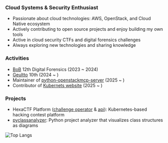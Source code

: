### Cloud Systems & Security Enthusiast
- Passionate about cloud technologies: AWS, OpenStack, and Cloud Native ecosystem
- Actively contributing to open source projects and enjoy building my own tools
- Active in cloud security CTFs and digital forensics challenges
- Always exploring new technologies and sharing knowledge

### Activities 
- [BoB](https://www.kitribob.kr/) 12th Digital Forensics (2023 ~ 2024)
- [Geultto](https://geultto.github.io/) 10th (2024 ~ )
- Maintainer of [python-openstackmcp-server](https://github.com/openstack-kr/python-openstackmcp-server) (2025 ~ )
- Contributor of [Kubernets website](https://github.com/kubernetes/website) (2025 ~ )

### Projects
- HexaCTF Platform ([challenge operator](https://github.com/HexaCTF/challenge-operator) & [api](https://github.com/HexaCTF/challenge-api)): Kubernetes-based hacking contest platform
- [pyclassanalyzer](https://github.com/S0okJu/pyclassanalyzer): Python project analyzer that visualizes class structures as diagrams


![Top Langs](https://github-readme-stats.vercel.app/api/top-langs/?username=s0okju&layout=compact&exclude_repo=S0okJu.github.io,Portscan.chosun.final&hide=Mustache,Smarty,html)


